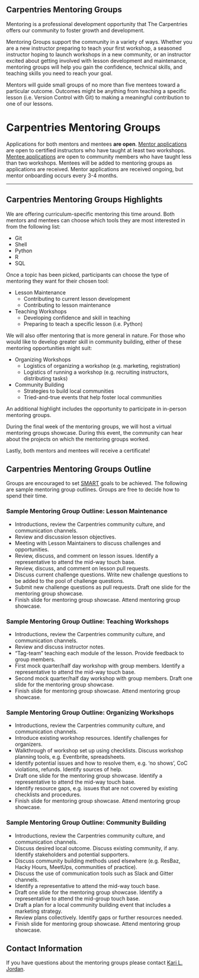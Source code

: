 ## Carpentries Mentoring Groups

Mentoring is a professional development opportunity that The Carpentries offers our community to foster growth and development.

Mentoring Groups support the community in a variety of ways. Whether you are a new instructor preparing to teach your first workshop, a seasoned instructor hoping to launch workshops in a new community, or an instructor excited about getting involved with lesson development and maintenance, mentoring groups will help you gain the confidence, technical skills, and teaching skills you need to reach your goal. 

Mentors will guide small groups of no more than five mentees toward a particular outcome. Outcomes might be anything from teaching a specific lesson (i.e. Version Control with Git) to making a meaningful contribution to one of our lessons.  

# Carpentries Mentoring Groups
Applications for both mentors and mentees **are open**. [Mentor applications](https://goo.gl/forms/5fPjKzdEJ1DmdyMY2) are open to certified instructors who have taught at least two workshops. [Mentee applications](https://goo.gl/forms/mRtL2YNZ9YyPNVC72) are open to community members who have taught less than two workshops. Mentees will be added to mentoring groups as applications are received. Mentor applications are received ongoing, but mentor onboarding occurs every 3-4 months.
____________________________________________________________________________

## Carpentries Mentoring Groups Highlights  

We are offering curriculum-specific mentoring this time around. Both mentors and mentees can choose which tools they are most interested in from the following list:
+ Git  
+ Shell  
+ Python  
+ R  
+ SQL

Once a topic has been picked, participants can choose the type of mentoring they want for their chosen tool:
+ Lesson Maintenance  
  - Contributing to current lesson development  
  - Contributing to lesson maintenance  
+ Teaching Workshops  
  - Developing confidence and skill in teaching  
  - Preparing to teach a specific lesson (i.e. Python)  

We will also offer mentoring that is more general in nature. For those who would like to develop greater skill in community building, either of these mentoring opportunities might suit:
+ Organizing Workshops   
  - Logistics of organizing a workshop (e.g. marketing, registration)  
  - Logistics of running a workshop (e.g. recruiting instructors, distributing tasks)  
+ Community Building  
  - Strategies to build local communities  
  - Tried-and-true events that help foster local communities  

An additional highlight includes the opportunity to participate in in-person mentoring groups. 

During the final week of the mentoring groups, we will host a virtual mentoring groups showcase. During this event, the community can hear about the projects on which the mentoring groups worked.

Lastly, both mentors and mentees will receive a certificate! 

## Carpentries Mentoring Groups Outline   

Groups are encouraged to set [SMART](http://www.hr.virginia.edu/uploads/documents/media/Writing_SMART_Goals.pdf) goals to be achieved. The following are sample mentoring group outlines. Groups are free to decide how to spend their time.

### Sample Mentoring Group Outline: Lesson Maintenance
+ Introductions, review the Carpentries community culture, and communication channels.  
+ Review and discussion lesson objectives.  
+ Meeting with Lesson Maintainers to discuss challenges and opportunities.  
+ Review, discuss, and comment on lesson issues. Identify a representative to attend the mid-way touch base.  
+ Review, discuss, and comment on lesson pull requests.  
+ Discuss current challenge questions. Write new challenge questions to be added to the pool of challenge questions.  
+ Submit new challenge questions as pull requests. Draft one slide for the mentoring group showcase.  
+ Finish slide for mentoring group showcase. Attend mentoring group showcase.  

### Sample Mentoring Group Outline: Teaching Workshops
+ Introductions, review the Carpentries community culture, and communication channels.  
+ Review and discuss instructor notes.  
+ “Tag-team” teaching each module of the lesson. Provide feedback to group members.  
+ First mock quarter/half day workshop with group members. Identify a representative to attend the mid-way touch base.     
+ Second mock quarter/half day workshop with group members. Draft one slide for the mentoring group showcase.  
+ Finish slide for mentoring group showcase. Attend mentoring group showcase.  

### Sample Mentoring Group Outline: Organizing Workshops
+ Introductions, review the Carpentries community culture, and communication channels.  
+ Introduce existing workshop resources. Identify challenges for organizers.  
+ Walkthrough of workshop set up using checklists. Discuss workshop planning tools, e.g. Eventbrite, spreadsheets.    
+ Identify potential issues and how to resolve them, e.g. ‘no shows’, CoC violations, refunds. Identify sources of help.  
+ Draft one slide for the mentoring group showcase. Identify a representative to attend the mid-way touch base.
+ Identify resource gaps, e.g. issues that are not covered by existing checklists and procedures.     
+ Finish slide for mentoring group showcase. Attend mentoring group showcase.  

### Sample Mentoring Group Outline: Community Building
+ Introductions, review the Carpentries community culture, and communication channels.  
+ Discuss desired local outcome. Discuss existing community, if any. Identify stakeholders and potential supporters.  
+ Discuss community building methods used elsewhere (e.g. ResBaz, Hacky Hours, MeetUps, communities of practice). 
+ Discuss the use of communication tools such as Slack and Gitter channels.    
+ Identify a representative to attend the mid-way touch base.  
+ Draft one slide for the mentoring group showcase. Identify a representative to attend the mid-group touch base. 
+ Draft a plan for a local community building event that includes a marketing strategy.  
+ Review plans collectively. Identify gaps or further resources needed.  
+ Finish slide for mentoring group showcase. Attend mentoring group showcase.  

## Contact Information
If you have questions about the mentoring groups please contact [Kari L. Jordan](mailto:kariljordan@carpentries.org?subject=Mentoring%20Groups).
